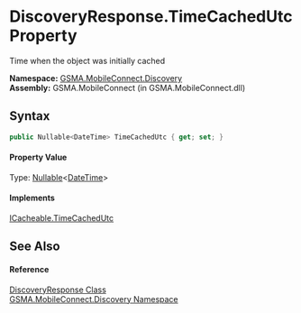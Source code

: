 DiscoveryResponse.TimeCachedUtc Property
========================================
Time when the object was initially cached

**Namespace:** [GSMA.MobileConnect.Discovery][1]  
**Assembly:** GSMA.MobileConnect (in GSMA.MobileConnect.dll)

Syntax
------

```csharp
public Nullable<DateTime> TimeCachedUtc { get; set; }
```

#### Property Value
Type: [Nullable][2]&lt;[DateTime][3]>
#### Implements
[ICacheable.TimeCachedUtc][4]  


See Also
--------

#### Reference
[DiscoveryResponse Class][5]  
[GSMA.MobileConnect.Discovery Namespace][1]  

[1]: ../README.md
[2]: http://msdn.microsoft.com/en-us/library/b3h38hb0
[3]: http://msdn.microsoft.com/en-us/library/03ybds8y
[4]: ../../GSMA.MobileConnect.Cache/ICacheable/TimeCachedUtc.md
[5]: README.md
[6]: ../../_icons/Help.png